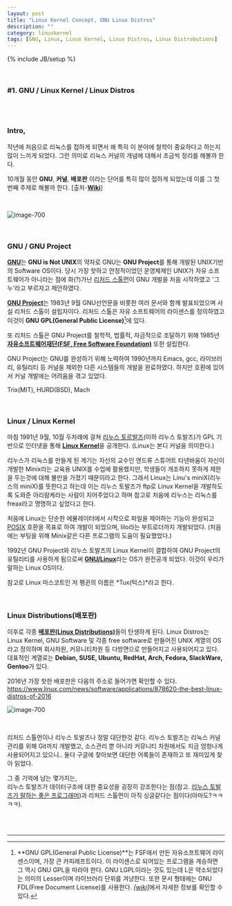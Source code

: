 ```yaml
---
layout: post
title: "Linux Kernel Concept, GNU Linux Distros"
description: ""
category: linuxkernel
tags: [GNU, Linux, Linux Kernel, Linux Distros, Linux Distrobutions]
---
```

{% include JB/setup %}

<br>

### #1. GNU / Linux Kernel / Linux Distros

<br><br>


### Intro,

작년에 처음으로 리눅스를 접하게 되면서 왜 특히 이 분야에 철학이 중요하다고 하는지 많이 느끼게 되었다.
그런 의미로 리눅스 커널의 개념에 대해서 조금씩 정리를 해볼까 한다.


10개월 동안 **GNU**, **커널**, **배포판** 이라는 단어를 특히 많이 접하게 되었는데 이를 그 첫번째 주제로 해볼까 한다.
[출처-[**Wiki**](https://www.wikipedia.org/)]


<br>

![image-700](http://cfile26.uf.tistory.com/original/24050C3656BF5801058AEA)

<br>

### GNU / GNU Project
[**GNU**](https://ko.wikipedia.org/wiki/GNU)는 **GNU is Not UNIX**의 약자로 GNU는 **GNU Project**를 통해 개발된 UNIX기반의 Software OS이다. 당시 가장 핫하고 안정적이었던 운영체제인 UNIX가 자유 소프트웨어가 아니라는 점에 화(?)가난 [리처드 스톨먼](https://ko.wikipedia.org/wiki/%EB%A6%AC%EC%B2%98%EB%93%9C_%EC%8A%A4%ED%86%A8%EB%A8%BC)이 GNU 개발을 처음 시작하였고 '그누'라고 부르자고 제안하였다.

[**GNU Project**](https://ko.wikipedia.org/wiki/GNU_%ED%94%84%EB%A1%9C%EC%A0%9D%ED%8A%B8)는 1983년 9월 GNU선언문을 비롯한 여러 문서와 함께 발표되었으며 사실 리처드 스톨이 설립자이다. 
리처드 스톨은 자유 소프트웨어의 라이센스를 정의하였고 이것이 **GNU GPL(General Public License)**[^1]에 있다.

[^1]: **GNU GPL(General Public License)**는 FSF에서 만든 자유소프트웨어 라이센스이며, 가장 큰 카피레프트이다.  이 라이센스로 되어있는 프로그램을 계승하면 그 역시 GNU GPL을 따라야 한다.  GNU LGPL이라는 것도 있는데 L은 약소되었다는 의미의 Lesser이며 라이브러리 단위를 겨냥한다.  또한 문서 형태에는 GNU FDL(Free Document License)를 사용한다. [*[wiki]*](https://ko.wikipedia.org/wiki/GNU_%EC%9D%BC%EB%B0%98_%EA%B3%B5%EC%A4%91_%EC%82%AC%EC%9A%A9_%ED%97%88%EA%B0%80%EC%84%9C)에서 자세한 정보를 확인할 수 있다.


또 리처드 스톨은 GNU Project를 철학적, 법률적, 자금적으로 조달하기 위해 1985년 [**자유소프트웨어재단(FSF, Free Software Foundation)**](https://ko.wikipedia.org/wiki/%EC%9E%90%EC%9C%A0_%EC%86%8C%ED%94%84%ED%8A%B8%EC%9B%A8%EC%96%B4_%EC%9E%AC%EB%8B%A8) 또한 설립한다.

GNU Project는 GNU를 완성하기 위해 노력하여 1990년까지 Emacs, gcc, 라이브러리, 유틸리티 등 커널을 제외한 다른 시스템들의 개발을 완료하였다. 하지만 호환에 있어서 커널 개발에는 어려움을 겪고 있었다. 

Trix(MIT), HURD(BSD), Mach

<br>

### Linux / Linux Kernel

마침 1991년 9월, 10월 두차례에 걸쳐 [리누스 토르발즈](https://ko.wikipedia.org/wiki/%EB%A6%AC%EB%88%84%EC%8A%A4_%ED%86%A0%EB%A5%B4%EB%B0%9C%EC%8A%A4)(이하 리누스 토발즈)가 GPL 기반으로 인터넷을 통해 [**Linux Kernel**](https://ko.wikipedia.org/wiki/%EB%A6%AC%EB%88%85%EC%8A%A4)을 공개한다.
(Linux는 본디 커널을 의미한다.) 

리누스가 리눅스를 만들게 된 계기는 자신의 교수인 앤드류 스튜어트 타넨바움이 자신이 개발한 Minix라는 교육용 UNIX를 수업에 활용했지만, 학생들이 개조하지 못하게 제한을 두는것에 대해 불만을 가졌기 때문이라고 한다.
그래서 Linux는 Linu's miniX(리누스의 miniX)를 뜻한다고 하는데 이는 리누스 토발즈가 ftp로 Linux Kernel을 개발하도록 도와준 아리람케라는 사람이 지어주었다고 하며 참고로 처음에 리누스는 리눅스를 freax라고 명명하고 싶었다고 한다.

처음에 Linux는 단순한 에뮬레이터에서 시작으로 파일을 제어하는 기능이 완성되고 [POSIX](https://ko.wikipedia.org/wiki/POSIX) 호환을 목표로 하여 개발이 되었으며, lilo라는 부트로더까지 개발되었다. 
(처음에는 부팅을 위해 Minix같은 다른 프로그램의 도움이 필요했었다.)


1992년 GNU Project와 리누스 토발즈의 Linux Kernel이 결합하여 GNU Project의 유틸리티를 사용하게 됨으로써 [**GNU/Linux**](http://www.gnu.org/gnu/linux-and-gnu.ko.html)라는 OS가 완전공개 되었다.
이것이 우리가 말하는 Linux OS이다.

참고로 Linux 마스코트인 저 펭귄의 이름은 *Tux(턱스)*라고 한다.

<br>

### Linux Distributions(배포판)

이후로 각종 [**배포판(Linux Distributions)**](https://ko.wikipedia.org/wiki/%EB%A6%AC%EB%88%85%EC%8A%A4_%EB%B0%B0%ED%8F%AC%ED%8C%90)들이 탄생하게 된다.
Linux Distros는 Linux Kernel, GNU Software 및 각종 free software로 만들어진 UNIX 계열의 OS라고 정의하며 회사차원, 커뮤니티차원 등 다방면으로 만들어지고 사용되어지고 있다. 대표적인 계열로는 <b>Debian, SUSE, Ubuntu, RedHat, Arch, Fedora, SlackWare, Gentoo</b>가 있다.


2016년 가장 핫한 배포판은 다음의 주소로 들어가면 확인할 수 있다.
<https://www.linux.com/news/software/applications/878620-the-best-linux-distros-of-2016>

![image-700](http://cfile27.uf.tistory.com/original/2721553956BF4EC1069AC3)

<br>

리처드 스톨먼이나 리누스 토발즈나 정말 대단한것 같다. 리누스 토발즈는 리눅스 커널관리를 위해 Git까지 개발했고, 소스관리 뿐 아니라 커뮤니티 차원에서도 지금 엄청나게 사용되어지고 있으니..
둘다 구글에 찾아보면 대단한 어록들이 존재하고 또 재미있게 찾아 읽었다. 

그 중 기억에 남는 몇가지는,  
리누스 토발즈가 데이터구조에 대한 중요성을 굉장히 강조한다는 점(참고. [리누스 토발즈가 말하는 좋은 프로그래머](http://yisangwook.tumblr.com/post/82653891224/linus-torvalds-good-programmer))과 리처드 스톨먼이 아직 싱글같다는 점이다(아마도?ㅋㅋㅋㅋ).  


<br><br>

- - -

